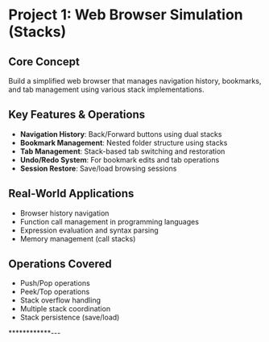 # Project 1: Web Browser Simulation (Stacks)

## Core Concept

Build a simplified web browser that manages navigation history, bookmarks, and tab management using various stack implementations.

## Key Features \& Operations

- **Navigation History**: Back/Forward buttons using dual stacks
- **Bookmark Management**: Nested folder structure using stacks
- **Tab Management**: Stack-based tab switching and restoration
- **Undo/Redo System**: For bookmark edits and tab operations
- **Session Restore**: Save/load browsing sessions


## Real-World Applications

- Browser history navigation
- Function call management in programming languages
- Expression evaluation and syntax parsing
- Memory management (call stacks)


## Operations Covered

- Push/Pop operations
- Peek/Top operations
- Stack overflow handling
- Multiple stack coordination
- Stack persistence (save/load)

************---

